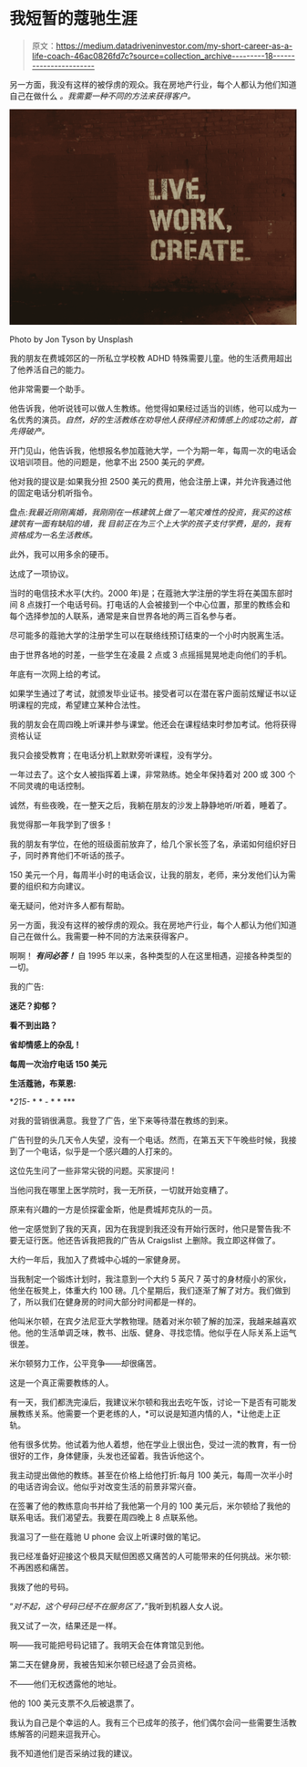 # 我短暂的蔻驰生涯

> 原文：<https://medium.datadriveninvestor.com/my-short-career-as-a-life-coach-46ac0826fd7c?source=collection_archive---------18----------------------->

另一方面，我没有这样的被俘虏的观众。我在房地产行业，每个人都认为他们知道自己在做什么 *。我需要一种不同的方法来获得客户。*

![](img/6ba3771622fd76a60a5f78bfe8482311.png)

Photo by Jon Tyson by Unsplash

我的朋友在费城郊区的一所私立学校教 ADHD 特殊需要儿童。他的生活费用超出了他养活自己的能力。

他非常需要一个助手。

他告诉我，他听说钱可以做人生教练。他觉得如果经过适当的训练，他可以成为一名优秀的演员。*自然，好的生活教练在劝导他人获得经济和情感上的成功之前，首先得破产。*

开门见山，他告诉我，他想报名参加蔻驰大学，一个为期一年，每周一次的电话会议培训项目。他的问题是，他拿不出 2500 美元的*学费。*

他对我的提议是:如果我分担 2500 美元的费用，他会注册上课，并允许我通过他的固定电话分机听指令。

盘点:*我最近刚刚离婚，我刚刚在一栋建筑上做了一笔灾难性的投资，我买的这栋建筑有一面有缺陷的墙，我* *目前正在为三个上大学的孩子支付学费，是的，我有资格成为一名生活教练。*

此外，我可以用多余的硬币。

达成了一项协议。

当时的电信技术水平(大约。2000 年)是；在蔻驰大学注册的学生将在美国东部时间 8 点拨打一个电话号码。打电话的人会被接到一个中心位置，那里的教练会和每个选择参加的人联系，通常是来自世界各地的两三百名参与者。

尽可能多的蔻驰大学的注册学生可以在联络线预订结束的一个小时内脱离生活。

由于世界各地的时差，一些学生在凌晨 2 点或 3 点摇摇晃晃地走向他们的手机。

年底有一次网上给的考试。

如果学生通过了考试，就颁发毕业证书。接受者可以在潜在客户面前炫耀证书以证明课程的完成，希望建立某种合法性。

我的朋友会在周四晚上听课并参与课堂。他还会在课程结束时参加考试。他将获得资格认证

我只会接受教育；在电话分机上默默旁听课程，没有学分。

一年过去了。这个女人被指挥着上课，非常熟练。她全年保持着对 200 或 300 个不同灵魂的电话控制。

诚然，有些夜晚，在一整天之后，我躺在朋友的沙发上静静地听/听着，睡着了。

我觉得那一年我学到了很多！

我的朋友有学位，在他的班级面前放弃了，给几个家长签了名，承诺如何组织好日子，同时养育他们不听话的孩子。

150 美元一个月，每周半小时的电话会议，让我的朋友，老师，来分发他们认为需要的组织和方向建议。

毫无疑问，他对许多人都有帮助。

另一方面，我没有这样的被俘虏的观众。我在房地产行业，每个人都认为他们知道自己在做什么。我需要一种不同的方法来获得客户。

啊啊！ ***有问必答！*** 自 1995 年以来，各种类型的人在这里相遇，迎接各种类型的一切。

我的广告:

**迷茫？抑郁？**

**看不到出路？**

**省却情感上的杂乱！**

**每周一次治疗电话 150 美元**

**生活蔻驰，布莱恩:**

**215-* * * *-* * * ***

对我的营销很满意。我登了广告，坐下来等待潜在教练的到来。

广告刊登的头几天令人失望，没有一个电话。然而，在第五天下午晚些时候，我接到了一个电话，似乎是一个感兴趣的人打来的。

这位先生问了一些非常尖锐的问题。买家提问！

当他问我在哪里上医学院时，我一无所获，一切就开始变糟了。

原来有兴趣的一方是侦探霍金斯，他是费城邦克队的一员。

他一定感觉到了我的天真，因为在我提到我还没有开始行医时，他只是警告我:不要无证行医。他还告诉我把我的广告从 Craigslist 上删除。我立即这样做了。

大约一年后，我加入了费城中心城的一家健身房。

当我制定一个锻炼计划时，我注意到一个大约 5 英尺 7 英寸的身材瘦小的家伙，他坐在板凳上，体重大约 100 磅。几个星期后，我们逐渐了解了对方。我们做到了，所以我们在健身房的时间大部分时间都是一样的。

他叫米尔顿，在宾夕法尼亚大学教物理。随着对米尔顿了解的加深，我越来越喜欢他。他的生活单调乏味，教书、出版、健身、寻找恋情。他似乎在人际关系上运气很差。

米尔顿努力工作，公平竞争——却很痛苦。

这是一个真正需要教练的人。

有一天，我们都洗完澡后，我建议米尔顿和我出去吃午饭，讨论一下是否有可能发展教练关系。他需要一个更老练的人，*可以说是知道内情的人，*让他走上正轨。

他有很多优势。他试着为他人着想，他在学业上很出色，受过一流的教育，有一份很好的工作，身体健康，头发也还留着。我告诉他这个。

我主动提出做他的教练。甚至在价格上给他打折:每月 100 美元，每周一次半小时的电话咨询会议。他似乎对改变生活的前景非常兴奋。

在签署了他的教练意向书并给了我他第一个月的 100 美元后，米尔顿给了我他的联系电话。我们渴望去。我要在周四晚上 8 点联系他。

我温习了一些在蔻驰 U phone 会议上听课时做的笔记。

我已经准备好迎接这个极具天赋但困惑又痛苦的人可能带来的任何挑战。米尔顿:不再困惑和痛苦。

我拨了他的号码。

“*对不起，这个号码已经不在服务区了，*”我听到机器人女人说。

我又试了一次，结果还是一样。

啊——我可能把号码记错了。我明天会在体育馆见到他。

第二天在健身房，我被告知米尔顿已经退了会员资格。

不——他们无权透露他的地址。

他的 100 美元支票不久后被退票了。

我认为自己是个幸运的人。我有三个已成年的孩子，他们偶尔会问一些需要生活教练解答的问题来逗我开心。

我不知道他们是否采纳过我的建议。